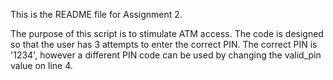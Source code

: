This is the README file for Assignment 2.

 The purpose of this script is to stimulate ATM access.
 The code is designed so that the user has 3 attempts to enter the correct PIN.
 The correct PIN is '1234', however a different PIN code can be used by changing
 the valid_pin value on line 4. 
